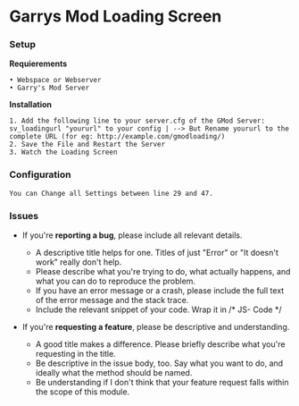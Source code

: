 # Garrys Mod Loading Screen

### Setup

**Requierements** 

  	• Webspace or Webserver
  	• Garry's Mod Server 
  
**Installation**

  	1. Add the following line to your server.cfg of the GMod Server: sv_loadingurl "yoururl" to your config | --> But Rename yoururl to the complete URL (for eg: http://example.com/gmodloading/)
  	2. Save the File and Restart the Server
  	3. Watch the Loading Screen
  
### Configuration

	You can Change all Settings between line 29 and 47.	

### Issues

- If you're **reporting a bug**, please include all relevant details.
	- A descriptive title helps for one. Titles of just "Error" or "It doesn't work" really don't help.
	- Please describe what you're trying to do, what actually happens, and what you can do to reproduce the problem.
	- If you have an error message or a crash, please include the full text of the error message and the stack trace.
	- Include the relevant snippet of your code. Wrap it in /* JS- Code */

- If you're **requesting a feature**, please be descriptive and understanding.
	- A good title makes a difference. Please briefly describe what you're requesting in the title.
	- Be descriptive in the issue body, too. Say what you want to do, and ideally what the method should be named.
	- Be understanding if I don't think that your feature request falls within the scope of this module.
